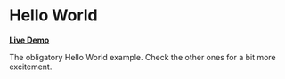 # Hello World

**[Live Demo]()**

The obligatory Hello World example. Check the other ones for a bit more excitement.
